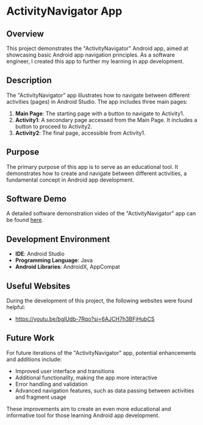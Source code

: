 # ActivityNavigator App

## Overview

This project demonstrates the "ActivityNavigator" Android app, aimed at showcasing basic Android app navigation principles. As a software engineer, I created this app to further my learning in app development.

## Description

The "ActivityNavigator" app illustrates how to navigate between different activities (pages) in Android Studio. The app includes three main pages:

1. **Main Page**: The starting page with a button to navigate to Activity1.
2. **Activity1**: A secondary page accessed from the Main Page. It includes a button to proceed to Activity2.
3. **Activity2**: The final page, accessible from Activity1.

## Purpose

The primary purpose of this app is to serve as an educational tool. It demonstrates how to create and navigate between different activities, a fundamental concept in Android app development.

## Software Demo

A detailed software demonstration video of the "ActivityNavigator" app can be found [here](https://youtu.be/2eLj_satJgs).

## Development Environment

- **IDE**: Android Studio
- **Programming Language**: Java
- **Android Libraries**: AndroidX, AppCompat

## Useful Websites

During the development of this project, the following websites were found helpful:

- https://youtu.be/bgIUdb-7Rqo?si=6AJCH7h3BFjHubCS

## Future Work

For future iterations of the "ActivityNavigator" app, potential enhancements and additions include:

- Improved user interface and transitions
- Additional functionality, making the app more interactive
- Error handling and validation
- Advanced navigation features, such as data passing between activities and fragment usage

These improvements aim to create an even more educational and informative tool for those learning Android app development.
